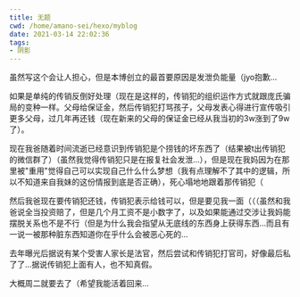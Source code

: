 ```yaml
---
title: 无题
cwd: /home/amano-sei/hexo/myblog
date: 2021-03-14 22:02:36
tags:
- 阴影
---
```


虽然写这个会让人担心，但是本博创立的最首要原因是发泄负能量（jyo抱歉...

如果是单纯的传销反倒好处理（现在是这样的，传销犯的组织运作方式就跟庞氏骗局的变种一样。父母给保证金，然后传销犯打骂孩子，父母发表心得进行宣传吸引更多父母，过几年再还钱（现在新来的父母的保证金已经从我当初的3w涨到了9w了）。

现在我爸随着时间流逝已经意识到传销犯是个捞钱的坏东西了（结果被t出传销犯的微信群了）（虽然我觉得传销犯只是在报复社会发泄...），但是现在我妈因为在那里被"重用"觉得自己可以实现自己什么什么梦想（我有点理解不了其中的逻辑，所以不知道来自我妹的这份情报到底是否正确），死心塌地地跟着那传销犯（

然后我爸现在要传销犯还钱，传销犯表示给钱可以，但是要见我一面（（（虽然和我爸说全当投资赔了，但是几个月工资不是小数字了，以及如果能通过交涉让我妈能摆脱关系也不是不行（但是为什么我会指望从无底线的东西身上获得东西...而且有一说一被那种脏东西知道你在乎什么会被恶心死的...

去年曝光后据说有某个受害人家长是法官，然后尝试和传销犯打官司，好像最后私了了...据说传销犯上面有人，也不知真假。

大概周二就要去了（希望我能活着回来...

